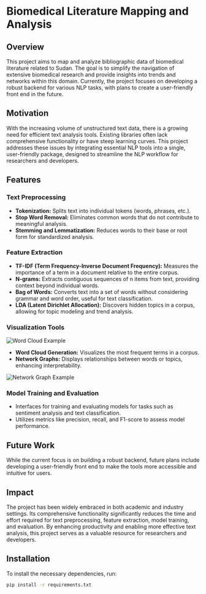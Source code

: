 # Biomedical Literature Mapping and Analysis


## Overview

This project aims to map and analyze bibliographic data of biomedical literature related to Sudan. The goal is to simplify the navigation of extensive biomedical research and provide insights into trends and networks within this domain. Currently, the project focuses on developing a robust backend for various NLP tasks, with plans to create a user-friendly front end in the future.

## Motivation

With the increasing volume of unstructured text data, there is a growing need for efficient text analysis tools. Existing libraries often lack comprehensive functionality or have steep learning curves. This project addresses these issues by integrating essential NLP tools into a single, user-friendly package, designed to streamline the NLP workflow for researchers and developers.

## Features

### Text Preprocessing

- **Tokenization:** Splits text into individual tokens (words, phrases, etc.).
- **Stop Word Removal:** Eliminates common words that do not contribute to meaningful analysis.
- **Stemming and Lemmatization:** Reduces words to their base or root form for standardized analysis.

### Feature Extraction

- **TF-IDF (Term Frequency-Inverse Document Frequency):** Measures the importance of a term in a document relative to the entire corpus.
- **N-grams:** Extracts contiguous sequences of n items from text, providing context beyond individual words.
- **Bag of Words:** Converts text into a set of words without considering grammar and word order, useful for text classification.
- **LDA (Latent Dirichlet Allocation):** Discovers hidden topics in a corpus, allowing for topic modeling and trend analysis.

### Visualization Tools

![Word Cloud Example](path/to/wordcloud.png)

- **Word Cloud Generation:** Visualizes the most frequent terms in a corpus.
- **Network Graphs:** Displays relationships between words or topics, enhancing interpretability.

![Network Graph Example](path/to/networkgraph.png)

### Model Training and Evaluation

- Interfaces for training and evaluating models for tasks such as sentiment analysis and text classification.
- Utilizes metrics like precision, recall, and F1-score to assess model performance.

## Future Work

While the current focus is on building a robust backend, future plans include developing a user-friendly front end to make the tools more accessible and intuitive for users.

## Impact

The project has been widely embraced in both academic and industry settings. Its comprehensive functionality significantly reduces the time and effort required for text preprocessing, feature extraction, model training, and evaluation. By enhancing productivity and enabling more effective text analysis, this project serves as a valuable resource for researchers and developers.

## Installation

To install the necessary dependencies, run:

```bash
pip install -r requirements.txt

